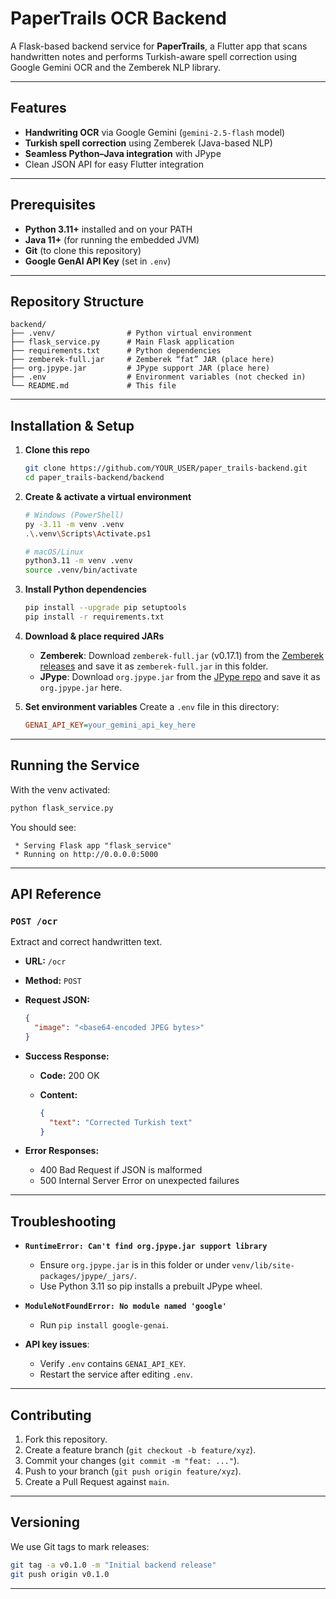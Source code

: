 # PaperTrails OCR Backend

A Flask-based backend service for **PaperTrails**, a Flutter app that scans handwritten notes and performs Turkish-aware spell correction using Google Gemini OCR and the Zemberek NLP library.

---

## Features

* **Handwriting OCR** via Google Gemini (`gemini-2.5-flash` model)
* **Turkish spell correction** using Zemberek (Java-based NLP)
* **Seamless Python–Java integration** with JPype
* Clean JSON API for easy Flutter integration

---

## Prerequisites

* **Python 3.11+** installed and on your PATH
* **Java 11+** (for running the embedded JVM)
* **Git** (to clone this repository)
* **Google GenAI API Key** (set in `.env`)

---

## Repository Structure

```
backend/
├── .venv/                # Python virtual environment
├── flask_service.py      # Main Flask application
├── requirements.txt      # Python dependencies
├── zemberek-full.jar     # Zemberek “fat” JAR (place here)
├── org.jpype.jar         # JPype support JAR (place here)
├── .env                  # Environment variables (not checked in)
└── README.md             # This file
```

---

## Installation & Setup

1. **Clone this repo**

   ```bash
   git clone https://github.com/YOUR_USER/paper_trails-backend.git
   cd paper_trails-backend/backend
   ```

2. **Create & activate a virtual environment**

   ```bash
   # Windows (PowerShell)
   py -3.11 -m venv .venv
   .\.venv\Scripts\Activate.ps1

   # macOS/Linux
   python3.11 -m venv .venv
   source .venv/bin/activate
   ```

3. **Install Python dependencies**

   ```bash
   pip install --upgrade pip setuptools
   pip install -r requirements.txt
   ```

4. **Download & place required JARs**

   * **Zemberek**: Download `zemberek-full.jar` (v0.17.1) from the [Zemberek releases](https://github.com/ahmetaa/zemberek-nlp/releases) and save it as `zemberek-full.jar` in this folder.
   * **JPype**: Download `org.jpype.jar` from the [JPype repo](https://github.com/jpype-project/jpype/tree/master/native/jars) and save it as `org.jpype.jar` here.

5. **Set environment variables**
   Create a `.env` file in this directory:

   ```ini
   GENAI_API_KEY=your_gemini_api_key_here
   ```

---

## Running the Service

With the venv activated:

```bash
python flask_service.py
```

You should see:

```
 * Serving Flask app "flask_service"
 * Running on http://0.0.0.0:5000
```

---

## API Reference

### `POST /ocr`

Extract and correct handwritten text.

* **URL:** `/ocr`
* **Method:** `POST`
* **Request JSON:**

  ```json
  {
    "image": "<base64-encoded JPEG bytes>"
  }
  ```
* **Success Response:**

  * **Code:** 200 OK
  * **Content:**

    ```json
    {
      "text": "Corrected Turkish text"
    }
    ```
* **Error Responses:**

  * 400 Bad Request if JSON is malformed
  * 500 Internal Server Error on unexpected failures

---

## Troubleshooting

* **`RuntimeError: Can't find org.jpype.jar support library`**

  * Ensure `org.jpype.jar` is in this folder or under `venv/lib/site-packages/jpype/_jars/`.
  * Use Python 3.11 so pip installs a prebuilt JPype wheel.

* **`ModuleNotFoundError: No module named 'google'`**

  * Run `pip install google-genai`.

* **API key issues**:

  * Verify `.env` contains `GENAI_API_KEY`.
  * Restart the service after editing `.env`.

---

## Contributing

1. Fork this repository.
2. Create a feature branch (`git checkout -b feature/xyz`).
3. Commit your changes (`git commit -m "feat: ..."`).
4. Push to your branch (`git push origin feature/xyz`).
5. Create a Pull Request against `main`.

---

## Versioning

We use Git tags to mark releases:

```bash
git tag -a v0.1.0 -m "Initial backend release"
git push origin v0.1.0
```
---
